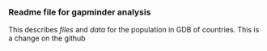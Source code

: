 ### Readme file for gapminder analysis
This describes *files* and *data* for the population in GDB of countries.
This is a change on the github
